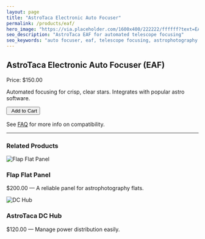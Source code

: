```yaml
---
layout: page
title: "AstroTaca Electronic Auto Focuser"
permalink: /products/eaf/
hero_image: "https://via.placeholder.com/1600x400/222222/ffffff?text=EAF"
seo_description: "AstroTaca EAF for automated telescope focusing"
seo_keywords: "auto focuser, eaf, telescope focusing, astrophotography gear"
---
```


<h2>AstroTaca Electronic Auto Focuser (EAF)</h2>
<p>Price: $150.00</p>
<p>Automated focusing for crisp, clear stars. Integrates with popular astro software.</p>

<form target="paypal" action="https://www.paypal.com/cgi-bin/webscr" method="post">
  <input type="hidden" name="cmd" value="_cart">
  <input type="hidden" name="business" value="tacavonius@gmail.com">
  <input type="hidden" name="item_name" value="AstroTaca Electronic Auto Focuser">
  <input type="hidden" name="amount" value="150.00">
  <input type="hidden" name="currency_code" value="USD">
  <input type="hidden" name="add" value="1">
  <input type="hidden" name="shipping" value="15.00">
  <button class="paypal-button">
    <i class="fab fa-paypal" style="margin-right:5px;"></i>Add to Cart
  </button>
</form>

<p style="margin-top:1rem;">
  See <a href="/faq/">FAQ</a> for more info on compatibility.
</p>

<hr>
<!-- No reviews mentioned -->

<h3>Related Products</h3>
<div class="card-grid" style="max-width:1200px; margin:0 auto; grid-template-columns: repeat(auto-fill, minmax(280px,1fr));">
  <a href="/products/flap-flat-panel/" class="card" style="text-decoration:none;">
    <img src="https://via.placeholder.com/600x400/333333/ffffff?text=Flap+Panel" alt="Flap Flat Panel">
    <div class="card-content">
      <h3>Flap Flat Panel</h3>
      <p>$200.00 &mdash; A reliable panel for astrophotography flats.</p>
    </div>
  </a>
  <a href="/products/dc-hub/" class="card" style="text-decoration:none;">
    <img src="https://via.placeholder.com/600x400/444444/ffffff?text=DC+Hub" alt="DC Hub">
    <div class="card-content">
      <h3>AstroTaca DC Hub</h3>
      <p>$120.00 &mdash; Manage power distribution easily.</p>
    </div>
  </a>
</div>
